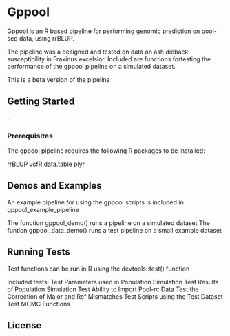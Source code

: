 # Gppool

Gppool is an R based pipeline for performing genomic prediction on pool-seq data, using rrBLUP.

The pipeline was a designed and tested on data on ash dieback susceptibility in Fraxinus excelsior.
Included are functions fortesting the performance of the gppool pipeline on a simulated dataset.

This is a beta version of the pipeline

## Getting Started

..

### Prerequisites

The gppool pipeline requires the following R packages to be installed:

rrBLUP
vcfR
data.table
plyr

## Demos and Examples

An example pipeline for using the gppool scripts is included in gppool_example_pipeline

The function gppool_demo() runs a pipeline on a simulated dataset
The funtion gppool_data_demo() runs a test pipeline on a small example dataset 

## Running Tests

Test functions can be run in R using the devtools::test() function

Included tests:
Test Parameters used in Population Simulation
Test Results of Population Simulation
Test Ability to Import Pool-rc Data
Test the Correction of Major and Ref Mismatches
Test Scripts using the Test Dataset
Test MCMC Functions

## License 

